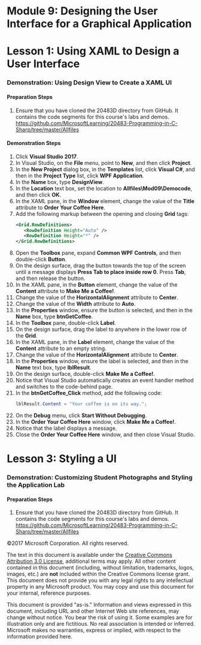 # Module 9:  Designing the User Interface for a Graphical Application

# Lesson 1:  Using XAML to Design a User Interface

### Demonstration: Using Design View to Create a XAML UI

#### Preparation Steps

1. Ensure that you have cloned the 20483D directory from GitHub. It contains the code segments for this course's labs and demos. https://github.com/MicrosoftLearning/20483-Programming-in-C-Sharp/tree/master/Allfiles

#### Demonstration Steps

1.  Click **Visual Studio 2017**.
2.  In Visual Studio, on the **File** menu, point to **New**, and then click
    **Project**.
3.  In the **New Project** dialog box, in the **Templates** list, click **Visual
    C\#**, and then in the **Project Type** list, click **WPF Application**.
4.  In the **Name** box, type **DesignView**.
5.  In the **Location** text box, set the location to **Allfiles\\Mod09\\Democode**,
    and then click **OK**.
6.  In the XAML pane, in the **Window** element, change the value of the
    **Title** attribute to **Order Your Coffee Here**.
7.  Add the following markup between the opening and closing **Grid** tags:
    ```xml
    <Grid.RowDefinitions>
       <RowDefinition Height="Auto" />
       <RowDefinition Height="*" />
    </Grid.RowDefinitions>
    ```
8.  Open the **Toolbox** pane, expand **Common WPF Controls**, and then
    double-click **Button**.
9.  On the design surface, drag the button towards the top of the screen until a
    message displays **Press Tab to place inside row 0**. Press **Tab**, and
    then release the button.
10.  In the XAML pane, in the **Button** element, change the value of the
    **Content** attribute to **Make Me a Coffee!**.
11.  Change the value of the **HorizontalAlignment** attribute to **Center**.
12.  Change the value of the **Width** attribute to **Auto**.
13.  In the **Properties** window, ensure the button is selected, and then in the
    **Name** box, type **btnGetCoffee**.
14.  In the **Toolbox** pane, double-click **Label**.
15.  On the design surface, drag the label to anywhere in the lower row of the
    **Grid**.
16.  In the XAML pane, in the **Label** element, change the value of the
    **Content** attribute to an empty string.
17. Change the value of the **HorizontalAlignment** attribute to **Center**.
18. In the **Properties** window, ensure the label is selected, and then in the
    **Name** text box, type **lblResult**.
19. On the design surface, double-click **Make Me a Coffee!**.
20. Notice that Visual Studio automatically creates an event handler method and
    switches to the code-behind page.
21. In the **btnGetCoffee_Click** method, add the following code:
    ```cs
    lblResult.Content = "Your coffee is on its way.";
    ```
22.  On the **Debug** menu, click **Start Without Debugging**.
23.  In the **Order Your Coffee Here** window, click **Make Me a Coffee!**.
24.  Notice that the label displays a message.
25.  Close the **Order Your Coffee Here** window, and then close Visual Studio.




# Lesson 3:  Styling a UI

### Demonstration: Customizing Student Photographs and Styling the Application Lab

#### Preparation Steps

1. Ensure that you have cloned the 20483D directory from GitHub. It contains the code segments for this course's labs and demos. https://github.com/MicrosoftLearning/20483-Programming-in-C-Sharp/tree/master/Allfiles




©2017 Microsoft Corporation. All rights reserved.

The text in this document is available under the  [Creative Commons Attribution 3.0 License](https://creativecommons.org/licenses/by/3.0/legalcode), additional terms may apply. All other content contained in this document (including, without limitation, trademarks, logos, images, etc.) are  **not**  included within the Creative Commons license grant. This document does not provide you with any legal rights to any intellectual property in any Microsoft product. You may copy and use this document for your internal, reference purposes.

This document is provided &quot;as-is.&quot; Information and views expressed in this document, including URL and other Internet Web site references, may change without notice. You bear the risk of using it. Some examples are for illustration only and are fictitious. No real association is intended or inferred. Microsoft makes no warranties, express or implied, with respect to the information provided here.